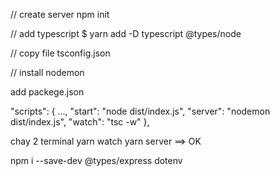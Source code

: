 // create server
npm init

// add typescript
$ yarn add -D typescript @types/node

// copy file tsconfig.json

// install nodemon

add packege.json

"scripts": {
...,
"start": "node dist/index.js",
"server": "nodemon dist/index.js",
"watch": "tsc -w"
},

chay 2 terminal yarn watch yarn server ==> OK

npm i --save-dev @types/express dotenv
